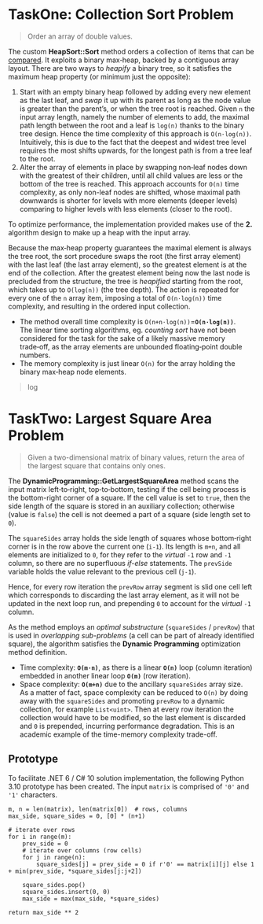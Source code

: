 # TaskOne: Collection Sort Problem
> Order an array of double values.

The custom **HeapSort::Sort** method orders a collection of items that can be [compared](https://docs.microsoft.com/en-us/dotnet/api/system.collections.generic.icomparer-1). It exploits a binary max‑heap, backed by a contiguous array layout. There are two ways to _heapify_ a binary tree, so it satisfies the maximum heap property (or minimum just the opposite):
1. Start with an empty binary heap followed by adding every new element as the last leaf, and _swap_ it up with its parent as long as the node value is greater than the parent’s, or when the tree root is reached. Given `n` the input array length, namely the number of elements to add, the maximal path length between the root and a leaf is `log(n)` thanks to the binary tree design. Hence the time complexity of this approach is `O(n⋅log(n))`. Intuitively, this is due to the fact that the deepest and widest tree level requires the most shifts upwards, for the longest path is from a tree leaf to the root.
2. Alter the array of elements in place by swapping non‑leaf nodes down with the greatest of their children, until all child values are less or the bottom of the tree is reached. This approach accounts for `O(n)` time complexity, as only non-leaf nodes are shifted, whose maximal path downwards is shorter for levels with more elements (deeper levels) comparing to higher levels with less elements (closer to the root).

To optimize performance, the implementation provided makes use of the **2.** algorithm design to make up a heap with the input array.

Because the max‑heap property guarantees the maximal element is always the tree root, the sort procedure swaps the root (the first array element) with the last leaf (the last array element), so the greatest element is at the end of the collection. After the greatest element being now the last node is precluded from the structure, the tree is _heapified_ starting from the root, which takes up to `O(log(n))` (the tree depth). The action is repeated for every one of the `n` array item, imposing a total of `O(n⋅log(n))` time complexity, and resulting in the ordered input collection.
* The method overall time complexity is `O(n+n⋅log(n))`=**`O(n⋅log(n))`**.  
The linear time sorting algorithms, eg. _counting sort_ have not been considered for the task for the sake of a likely massive memory trade‑off, as the array elements are unbounded floating‑point double numbers.
* The memory complexity is just linear `O(n)` for the array holding the binary max‑heap node elements.
> log

# TaskTwo: Largest Square Area Problem
> Given a two-dimensional matrix of binary values, return the area of the largest square that contains only ones.

The **DynamicProgramming::GetLargestSquareArea** method scans the input matrix left‑to‑right, top‑to‑bottom, testing if the cell being process is the bottom-right corner of a square. If the cell value is set to `true`, then the side length of the square is stored in an auxiliary collection; otherwise (value is `false`) the cell is not deemed a part of a square (side length set to `0`).

The `squareSides` array holds the side length of squares whose bottom‑right corner is in the row above the current one (`i-1`). Its length is `m+n`, and all elements are initialized to `0`, for they refer to the _virtual_ `-1` row and `-1` column, so there are no superfluous _if-else_ statements. The `prevSide` variable holds the value relevant to the previous cell (`j-1`).

Hence, for every row iteration the `prevRow` array segment is slid one cell left which corresponds to discarding the last array element, as it will not be updated in the next loop run, and prepending `0` to account for the _virtual_ `-1` column.

As the method employs an _optimal substructure_ (`squareSides` / `prevRow`) that is used in _overlapping sub-problems_ (a cell can be part of already identified square), the algorithm satisfies the **Dynamic Programming** optimization method definition.
* Time complexity: **`O(m⋅n)`**, as there is a linear **`O(n)`** loop (column iteration) embedded in another linear loop **`O(m)`** (row iteration).
* Space complexity: **`O(m+n)`** due to the ancillary `squareSides` array size.  
As a matter of fact, space complexity can be reduced to `O(n)` by doing away with the `squareSides` and promoting `prevRow` to a dynamic collection, for example `List<uint>`. Then at every row iteration the collection would have to be modified, so the last element is discarded and `0` is prepended, incurring performance degradation. This is an academic example of the time-memory complexity trade-off.
## Prototype
To facilitate .NET 6 / C# 10 solution implementation, the following Python 3.10 prototype has been created. The input `matrix` is comprised of `'0'` and `'1'` characters.
```
m, n = len(matrix), len(matrix[0])  # rows, columns
max_side, square_sides = 0, [0] * (n+1)

# iterate over rows
for i in range(m):
    prev_side = 0
	# iterate over columns (row cells)
    for j in range(n):
        square_sides[j] = prev_side = 0 if r'0' == matrix[i][j] else 1 + min(prev_side, *square_sides[j:j+2])

    square_sides.pop()
    square_sides.insert(0, 0)
    max_side = max(max_side, *square_sides)

return max_side ** 2
```
